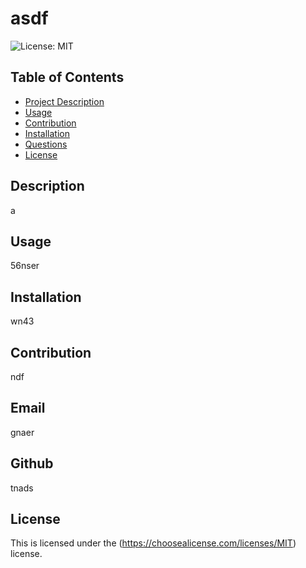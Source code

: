 
    
# asdf

![License: MIT](https://img.shields.io/badge/License-MIT-yellow.svg)

## Table of Contents
- [Project Description](##Description)
- [Usage](##Usage)
- [Contribution](##Contribution)
- [Installation](##Installation)
- [Questions](##Questions)
- [License](##License)

## Description
a

## Usage
56nser

## Installation
wn43

## Contribution
ndf

## Email
gnaer

## Github
tnads

## License
This is licensed under the (https://choosealicense.com/licenses/MIT) license.
    